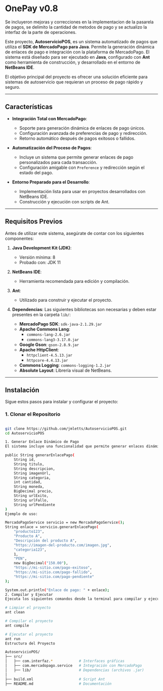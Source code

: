 # OnePay v0.8

Se incluyeron mejoras y correcciones en la implementacion de la pasarela de pagos, se delimito la cantidad de metodos de pago y se actualizo la interfaz de la parte de operaciones.


Este proyecto, **AutoservicioPOS**, es un sistema automatizado de pagos que utiliza el **SDK de MercadoPago para Java**. Permite la generación dinámica de enlaces de pago e integración con la plataforma de MercadoPago. El sistema está diseñado para ser ejecutado en **Java**, configurado con **Ant** como herramienta de construcción, y desarrollado en el entorno de **NetBeans IDE**.

El objetivo principal del proyecto es ofrecer una solución eficiente para sistemas de autoservicio que requieran un proceso de pago rápido y seguro.

---

## Características

- **Integración Total con MercadoPago**:
  - Soporte para generación dinámica de enlaces de pago únicos.
  - Configuración avanzada de preferencias de pago y redirección.
  - Retorno automático después de pagos exitosos o fallidos.

- **Automatización del Proceso de Pagos**:
  - Incluye un sistema que permite generar enlaces de pago personalizados para cada transacción.
  - Configuración amigable con `Preference` y redirección según el estado del pago.

- **Entorno Preparado para el Desarrollo**:
  - Implementación lista para usar en proyectos desarrollados con NetBeans IDE.
  - Construcción y ejecución con scripts de Ant.

---

## Requisitos Previos

Antes de utilizar este sistema, asegúrate de contar con los siguientes componentes:

1. **Java Development Kit (JDK)**:
   - Versión mínima: 8
   - Probado con: JDK 11

2. **NetBeans IDE**:
   - Herramienta recomendada para edición y compilación.

3. **Ant**:
   - Utilizado para construir y ejecutar el proyecto.

4. **Dependencias**:
   Las siguientes bibliotecas son necesarias y deben estar presentes en la carpeta `lib/`:
   - **MercadoPago SDK**: `sdk-java-2.1.29.jar`
   - **Apache Commons Lang**:
     - `commons-lang-2.6.jar`
     - `commons-lang3-3.17.0.jar`
   - **Google Gson**: `gson-2.8.9.jar`
   - **Apache HttpClient**:
     - `httpclient-4.5.13.jar`
     - `httpcore-4.4.13.jar`
   - **Commons Logging**: `commons-logging-1.2.jar`
   - **Absolute Layout**: Librería visual de NetBeans.

---

## Instalación

Sigue estos pasos para instalar y configurar el proyecto:

### 1. Clonar el Repositorio
```bash

git clone https://github.com/jmletts/AutoservicioPOS.git
cd AutoservicioPOS

1. Generar Enlace Dinámico de Pago
El sistema incluye una funcionalidad que permite generar enlaces dinámicos de pago. El método generarEnlacePago se utiliza de la siguiente forma:

public String generarEnlacePago(
    String id, 
    String titulo, 
    String descripcion, 
    String imagenUrl, 
    String categoria,
    int cantidad, 
    String moneda, 
    BigDecimal precio, 
    String urlExito,
    String urlFallo, 
    String urlPendiente
)
Ejemplo de uso:

MercadoPagoService servicio = new MercadoPagoService();
String enlace = servicio.generarEnlacePago(
    "producto123",
    "Producto A",
    "Descripción del producto A",
    "https://imagen-del-producto.com/imagen.jpg",
    "categoria123",
    1,
    "PEN",
    new BigDecimal("150.00"),
    "https://mi-sitio.com/pago-exitoso",
    "https://mi-sitio.com/pago-fallido",
    "https://mi-sitio.com/pago-pendiente"
);

System.out.println("Enlace de pago: " + enlace);
2. Compilar y Ejecutar
Ejecuta los siguientes comandos desde la terminal para compilar y ejecutar el proyecto con Ant:

# Limpiar el proyecto
ant clean

# Compilar el proyecto
ant compile

# Ejecutar el proyecto
ant run
Estructura del Proyecto

AutoservicioPOS/
├── src/
│   ├── com.interfaz.*            # Interfaces gráficas
│   ├── com.mercadopago.service   # Integración con MercadoPago
│   ├── lib/                      # Dependencias (archivos .jar)
│
├── build.xml                     # Script Ant
├── README.md                     # Documentación

